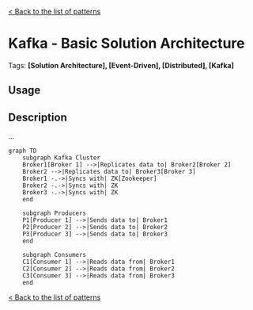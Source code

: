 

[< Back to the list of patterns](patterns_list.md)

# Kafka - Basic Solution Architecture
Tags: **[Solution Architecture], [Event-Driven], [Distributed], [Kafka]**

## Usage

## Description
...

``` mermaid
graph TD
    subgraph Kafka Cluster
    Broker1[Broker 1] -->|Replicates data to| Broker2[Broker 2]
    Broker2 -->|Replicates data to| Broker3[Broker 3]
    Broker1 -.->|Syncs with| ZK[Zookeeper]
    Broker2 -.->|Syncs with| ZK
    Broker3 -.->|Syncs with| ZK
    end

    subgraph Producers
    P1[Producer 1] -->|Sends data to| Broker1
    P2[Producer 2] -->|Sends data to| Broker2
    P3[Producer 3] -->|Sends data to| Broker3
    end

    subgraph Consumers
    C1[Consumer 1] -->|Reads data from| Broker1
    C2[Consumer 2] -->|Reads data from| Broker2
    C3[Consumer 3] -->|Reads data from| Broker3
    end
```


[< Back to the list of patterns](patterns_list.md)
